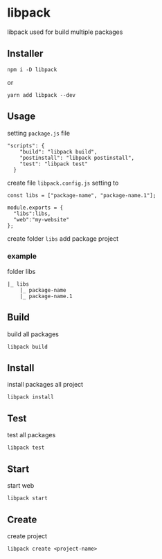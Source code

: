 # libpack

libpack used for build multiple packages

## Installer

`npm i -D libpack`

or

`yarn add libpack --dev`

## Usage

setting `package.js` file

```
"scripts": {
    "build": "libpack build",
    "postinstall": "libpack postinstall",
    "test": "libpack test"
  }
```

create file `libpack.config.js` setting to

```
const libs = ["package-name", "package-name.1"];

module.exports = {
  "libs":libs,
  "web":"my-website"
};
```

create folder `libs` add package project

### example

folder libs

```
|_ libs
    |_ package-name
    |_ package-name.1
```

## Build

build all packages

`libpack build`

## Install

install packages all project

`libpack install`

## Test

test all packages

`libpack test`

## Start

start web

`libpack start`

## Create

create project

`libpack create <project-name>`

